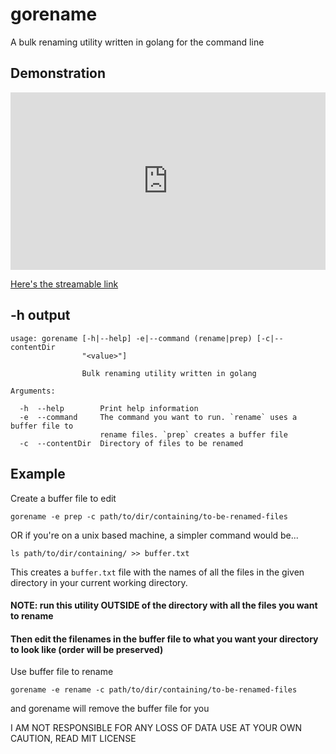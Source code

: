 # gorename
A bulk renaming utility written in golang for the command line

## Demonstration
<div style="width:100%;height:0px;position:relative;padding-bottom:56.388%;"><iframe src="https://streamable.com/s/15m6e/kwujnt" frameborder="0" width="100%" height="100%" allowfullscreen style="width:100%;height:100%;position:absolute;left:0px;top:0px;overflow:hidden;"></iframe></div>

[Here's the streamable link](https://streamable.com/15m6e)

## -h output
```
usage: gorename [-h|--help] -e|--command (rename|prep) [-c|--contentDir
                "<value>"]

                Bulk renaming utility written in golang

Arguments:

  -h  --help        Print help information
  -e  --command     The command you want to run. `rename` uses a buffer file to
                    rename files. `prep` creates a buffer file
  -c  --contentDir  Directory of files to be renamed

```
## Example
Create a buffer file to edit
```
gorename -e prep -c path/to/dir/containing/to-be-renamed-files
```
OR if you're on a unix based machine, a simpler command would be...
```
ls path/to/dir/containing/ >> buffer.txt
```
This creates a `buffer.txt` file with the names of all the files in the given directory in your current working directory. 

#### NOTE: run this utility OUTSIDE of the directory with all the files you want to rename

#### Then edit the filenames in the buffer file to what you want your directory to look like (order will be preserved)

Use buffer file to rename 
```
gorename -e rename -c path/to/dir/containing/to-be-renamed-files
```
and gorename will remove the buffer file for you

I AM NOT RESPONSIBLE FOR ANY LOSS OF DATA USE AT YOUR OWN CAUTION, READ MIT LICENSE